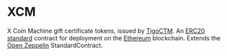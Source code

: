 # XCM
X Coin Machine gift certificate tokens, issued by [TigoCTM](https://tigoctm.com). An [ERC20 standard](https://theethereum.wiki/w/index.php/ERC20_Token_Standard) contract for deployment on the [Ethereum](https://ethereum.org) blockchain. Extends the [Open Zeppelin](https://github.com/OpenZeppelin/zeppelin-solidity) StandardContract.


